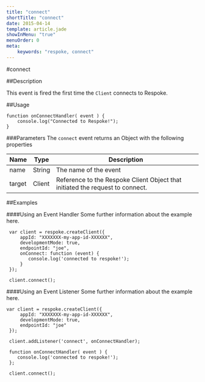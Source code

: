 ```yaml
---
title: "connect"
shortTitle: "connect"
date: 2015-04-14
template: article.jade
showInMenu: "true"
menuOrder: 0
meta:
    keywords: "respoke, connect"
---
```


#connect

##Description

This event is fired the first time the `Client` connects to Respoke.

##Usage
```
function onConnectHandler( event ) {
	console.log("Connected to Respoke!");
}
```

###Parameters
The `connect` event returns an Object with the following properties

Name 			| Type 			    | Description 
------------ 	| ------------- 	| -------------
name | String | The name of the event
target | Client | Reference to the Respoke Client Object that initiated the request to connect.



##Examples

####Using an Event Handler
Some further information about the example here.

```
 var client = respoke.createClient({
     appId: "XXXXXXX-my-app-id-XXXXXX",
     developmentMode: true,
     endpointId: "joe",
     onConnect: function (event) {
     	console.log('connected to respoke!');
     }    
 });

 client.connect();
```

####Using an Event Listener
Some further information about the example here.

```
var client = respoke.createClient({
     appId: "XXXXXXX-my-app-id-XXXXXX",
     developmentMode: true,
     endpointId: "joe"    
 });

 client.addListener('connect', onConnectHandler);
 
 function onConnectHandler( event ) {
 	console.log('connected to respoke!');
 };
 
 client.connect();
```
